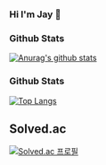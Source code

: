 ### Hi I'm Jay :wave:

### Github Stats

[![Anurag's github stats](https://github-readme-stats.vercel.app/api?username=edenist-x-x)](https://github.com/inoah1989/github-readme-stats)



### Github Stats

<!-- [![Anurag's github stats](https://github-readme-stats.vercel.app/api?username=edenist-x-x)](https://github.com/inoah1989/github-readme-stats) -->

 

[![Top Langs](https://github-readme-stats.vercel.app/api/top-langs/?username=edenist-x-x&layout=compact)](https://github.com/inoah1989/github-readme-stats)


## Solved.ac 
[![Solved.ac
프로필](http://mazassumnida.wtf/api/v2/generate_badge?boj=yaron_e5)](https://solved.ac/noryoah1975)


<!---
edenist-x-x/edenist-x-x is a :sparkles: special :sparkles: repository because its README.md (this file) appears on your GitHub profile.
You can click the Preview link to take a look at your changes.
--->
